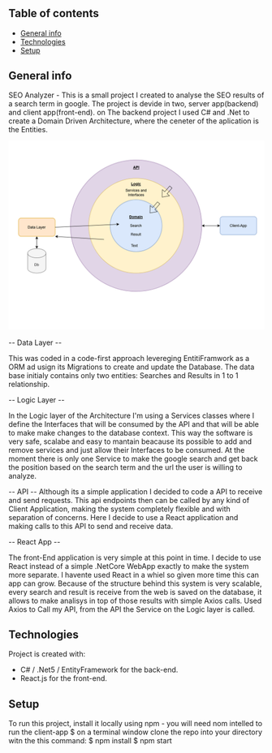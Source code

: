 # 


## Table of contents
* [General info](#general-info)
* [Technologies](#technologies)
* [Setup](#setup)

## General info
SEO Analyzer - This is a small project I created to analyse the SEO results of a search term in google. 
The project is devide in two, server app(backend) and client app(front-end). on The backend project I used C# and .Net to create a Domain Driven Architecture, where the ceneter of the aplication is the Entities. 

![Software Architecture](image.png)



-- Data Layer --

This was coded in a code-first approach levereging EntitiFramwork as a ORM ad usign its Migrations to create and update the Database. 
The data base initialy contains only two entities: Searches and Results in 1 to 1 relationship.

-- Logic Layer --

In the Logic layer of the Architecture I'm using a Services classes where I define the Interfaces that will be consumed by the API and that will be able to make make changes to the database context. This way the software is very safe, scalabe and easy to mantain beacause its possible to add and remove services and just allow their Interfaces to be consumed. At the moment there is only one Service to make the google search and get back the position based on the search term and the url the user is willing to analyze.

-- API -- 
Although its a simple application I decided to code a API to receive and send requests. This api endpoints then can be called by any kind of Client Application, making the system completely flexible and with separation of concerns. Here I decide to use a React application and making calls to this API to send and receive data.

-- React App --

The front-End application is very simple at this point in time. I decide to use React instead of a simple .NetCore WebApp exactly to make the system more separate.
I havente used React in a whiel so given more time this can app can grow. Because of the structure behind this system is very scalable, every search and result is receive from the web is saved on the database, it allows to make analisys in top of those results with simple Axios calls. Used Axios to Call my API, from the API the Service on the Logic layer is called.



	
## Technologies
Project is created with:
* C# / .Net5 / EntityFramework for the back-end.
* React.js for the front-end.
	
## Setup
To run this project, install it locally using npm - you will need nom intelled to run the client-app
$ on a terminal window clone the repo into your directory witn the this command: 
$ npm install
$ npm start
```
